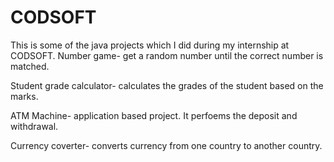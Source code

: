 # CODSOFT
This is some of the java projects which I did during my internship at CODSOFT.
Number game- get a random number until the correct number is matched.

Student grade calculator- calculates the grades of the student based on the marks.

ATM Machine- application based project. It perfoems the deposit and withdrawal.

Currency coverter- converts currency from one country to another country.
